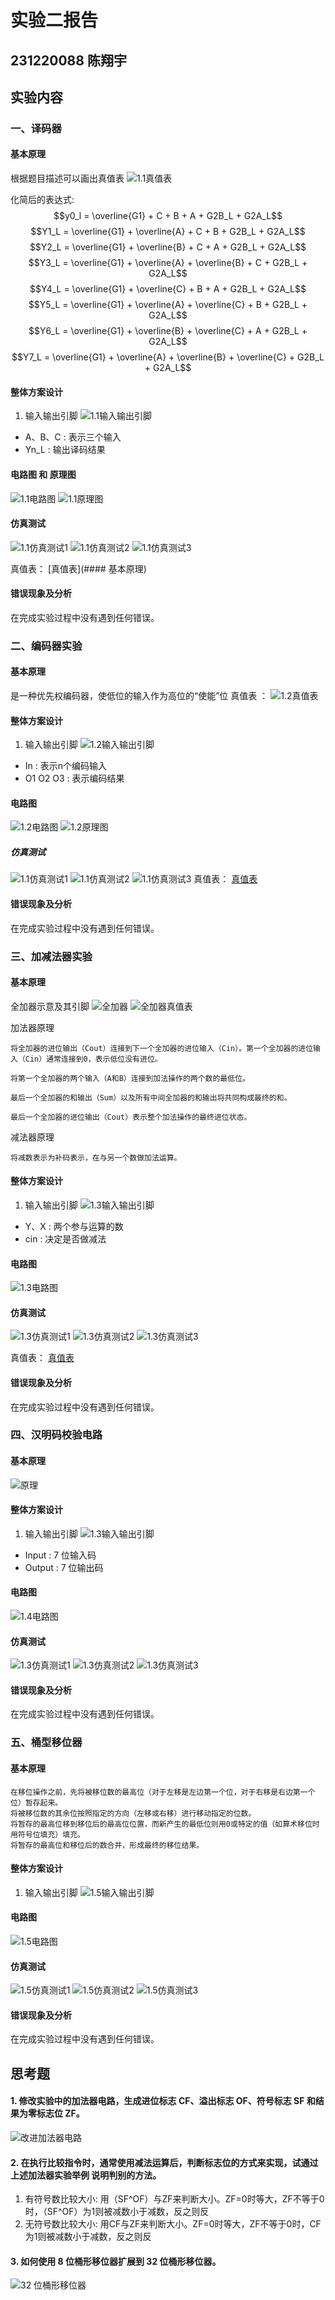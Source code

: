 # 实验二报告
## 231220088 陈翔宇

## 实验内容
### 一、译码器
#### 基本原理
根据题目描述可以画出真值表
![1.1真值表](/home/rongzi/Pictures/screenshot/24-04-21_20:08:32.png)

化简后的表达式:
$$y0_l = \overline{G1} + C + B + A + G2B_L + G2A_L$$
$$Y1_L = \overline{G1} + \overline{A} + C + B + G2B_L + G2A_L$$
$$Y2_L = \overline{G1} + \overline{B} + C + A + G2B_L + G2A_L$$
$$Y3_L = \overline{G1} + \overline{A} + \overline{B} + C + G2B_L + G2A_L$$
$$Y4_L = \overline{G1} + \overline{C} + B + A + G2B_L + G2A_L$$
$$Y5_L = \overline{G1} + \overline{A} + \overline{C} + B + G2B_L + G2A_L$$
$$Y6_L = \overline{G1} + \overline{B} + \overline{C} + A + G2B_L + G2A_L$$
$$Y7_L = \overline{G1} + \overline{A} + \overline{B} + \overline{C} + G2B_L + G2A_L$$
#### 整体方案设计
1. 输入输出引脚
![1.1输入输出引脚](/home/rongzi/Pictures/screenshot/24-04-21_20:05:15.png)
- A、B、C : 表示三个输入
- Yn_L    : 输出译码结果

#### 电路图 和 原理图
![1.1电路图](/home/rongzi/Pictures/screenshot/24-04-21_20:09:52.png)
![1.1原理图](/home/rongzi/Pictures/screenshot/24-04-21_20:09:22.png)

#### 仿真测试
![1.1仿真测试1](/home/rongzi/Pictures/screenshot/24-04-21_20:13:08.png)
![1.1仿真测试2](/home/rongzi/Pictures/screenshot/24-04-21_20:13:03.png)
![1.1仿真测试3](/home/rongzi/Pictures/screenshot/24-04-21_20:12:55.png)

真值表： [真值表](#### 基本原理)

#### 错误现象及分析
在完成实验过程中没有遇到任何错误。

### 二、编码器实验
#### 基本原理
是一种优先权编码器，使低位的输入作为高位的“使能”位
真值表 ：
![1.2真值表](/home/rongzi/Pictures/screenshot/24-04-21_20:20:37.png)

#### 整体方案设计
1. 输入输出引脚
![1.2输入输出引脚](/home/rongzi/Pictures/screenshot/24-04-21_20:21:01.png)
- In :  表示n个编码输入
- O1 O2 O3 : 表示编码结果

#### 电路图
![1.2电路图](/home/rongzi/Pictures/screenshot/24-04-21_20:21:58.png)
![1.2原理图](/home/rongzi/Pictures/screenshot/24-04-21_20:21:58.png)

##### 仿真测试
![1.1仿真测试1](/home/rongzi/Pictures/screenshot/24-04-21_20:23:48.png)
![1.1仿真测试2](/home/rongzi/Pictures/screenshot/24-04-21_20:23:42.png)
![1.1仿真测试3](/home/rongzi/Pictures/screenshot/24-04-21_20:23:35.png)
真值表： [真值表](1.2真值表)

#### 错误现象及分析
在完成实验过程中没有遇到任何错误。

### 三、加减法器实验
#### 基本原理
全加器示意及其引脚
![全加器](/home/rongzi/Pictures/screenshot/24-04-21_20:26:01.png)
![全加器真值表](/home/rongzi/Pictures/screenshot/24-04-21_20:27:53.png)

加法器原理
```
将全加器的进位输出（Cout）连接到下一个全加器的进位输入（Cin）。第一个全加器的进位输入（Cin）通常连接到0，表示低位没有进位。

将第一个全加器的两个输入（A和B）连接到加法操作的两个数的最低位。

最后一个全加器的和输出（Sum）以及所有中间全加器的和输出将共同构成最终的和。

最后一个全加器的进位输出（Cout）表示整个加法操作的最终进位状态。
```

减法器原理
```
将减数表示为补码表示，在与另一个数做加法运算。
```

#### 整体方案设计
1. 输入输出引脚
![1.3输入输出引脚](/home/rongzi/Pictures/screenshot/24-04-21_20:31:42.png)
- Y、X : 两个参与运算的数
- cin  : 决定是否做减法

#### 电路图
![1.3电路图](/home/rongzi/Pictures/screenshot/24-04-21_20:31:42.png)

#### 仿真测试
![1.3仿真测试1](/home/rongzi/Pictures/screenshot/24-04-21_20:35:42.png)
![1.3仿真测试2](/home/rongzi/Pictures/screenshot/24-04-21_20:34:41.png)
![1.3仿真测试3](/home/rongzi/Pictures/screenshot/24-04-21_20:34:36.png)

真值表： [真值表](1.3真值表)

#### 错误现象及分析
在完成实验过程中没有遇到任何错误。

### 四、汉明码校验电路
#### 基本原理
![原理](/home/rongzi/.Lectures/term2/数字逻辑与计算机组成/lab2/汉明码校验电路.png)

#### 整体方案设计
1. 输入输出引脚
![1.3输入输出引脚](/home/rongzi/Pictures/screenshot/24-04-21_20:38:52.png)
- Input  : 7 位输入码
- Output : 7 位输出码

#### 电路图
![1.4电路图](/home/rongzi/Pictures/screenshot/24-04-21_20:40:39.png)

#### 仿真测试
![1.3仿真测试1](/home/rongzi/Pictures/screenshot/24-04-21_20:41:24.png)
![1.3仿真测试2](/home/rongzi/Pictures/screenshot/24-04-21_20:41:18.png)
![1.3仿真测试3](/home/rongzi/Pictures/screenshot/24-04-21_20:41:09.png)

#### 错误现象及分析
在完成实验过程中没有遇到任何错误。


### 五、桶型移位器
#### 基本原理

```
在移位操作之前，先将被移位数的最高位（对于左移是左边第一个位，对于右移是右边第一个位）暂存起来。
将被移位数的其余位按照指定的方向（左移或右移）进行移动指定的位数。
将暂存的最高位移到移位后的最高位位置，而新产生的最低位则用0或特定的值（如算术移位时用符号位填充）填充。
将暂存的最高位和移位后的数合并，形成最终的移位结果。
```

#### 整体方案设计
1. 输入输出引脚
![1.5输入输出引脚](/home/rongzi/Pictures/screenshot/24-04-21_20:45:08.png)

#### 电路图
![1.5电路图](/home/rongzi/Pictures/screenshot/24-04-21_20:45:28.png)

#### 仿真测试
![1.5仿真测试1](/home/rongzi/Pictures/screenshot/24-04-21_20:46:01.png)
![1.5仿真测试2](/home/rongzi/Pictures/screenshot/24-04-21_20:45:56.png)
![1.5仿真测试3](/home/rongzi/Pictures/screenshot/24-04-21_20:45:50.png)

#### 错误现象及分析
在完成实验过程中没有遇到任何错误。

## 思考题
#### 1. 修改实验中的加法器电路，生成进位标志 CF、溢出标志 OF、符号标志 SF 和结果为零标志位 ZF。
![改进加法器电路](/home/rongzi/.Lectures/term2/数字逻辑与计算机组成/lab2/多标志位加法器.png)

#### 2. 在执行比较指令时，通常使用减法运算后，判断标志位的方式来实现，试通过上述加法器实验举例 说明判别的方法。
1. 有符号数比较大小:
    用（SF^OF）与ZF来判断大小。ZF=0时等大，ZF不等于0时，（SF^OF）为1则被减数小于减数，反之则反
2. 无符号数比较大小:
    用CF与ZF来判断大小。ZF=0时等大，ZF不等于0时，CF为1则被减数小于减数，反之则反

#### 3. 如何使用 8 位桶形移位器扩展到 32 位桶形移位器。
![32 位桶形移位器](/home/rongzi/.Lectures/term2/数字逻辑与计算机组成/lab2/32位桶型移位器.png)
